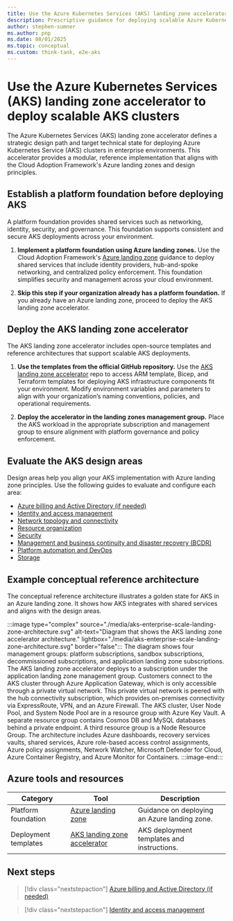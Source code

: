 ```yaml
---
title: Use the Azure Kubernetes Services (AKS) landing zone accelerator to deploy scalable AKS clusters
description: Prescriptive guidance for deploying scalable Azure Kubernetes Service (AKS) clusters using the AKS landing zone accelerator.
author: stephen-sumner
ms.author: pnp
ms.date: 08/01/2025
ms.topic: conceptual
ms.custom: think-tank, e2e-aks
---
```


# Use the Azure Kubernetes Services (AKS) landing zone accelerator to deploy scalable AKS clusters

The Azure Kubernetes Services (AKS) landing zone accelerator defines a strategic design path and target technical state for deploying Azure Kubernetes Service (AKS) clusters in enterprise environments. This accelerator provides a modular, reference implementation that aligns with the Cloud Adoption Framework's Azure landing zones and design principles.

## Establish a platform foundation before deploying AKS

A platform foundation provides shared services such as networking, identity, security, and governance. This foundation supports consistent and secure AKS deployments across your environment.

1. **Implement a platform foundation using Azure landing zones.** Use the Cloud Adoption Framework's [Azure landing zone](../../../ready/landing-zone/index.md) guidance to deploy shared services that include identity providers, hub-and-spoke networking, and centralized policy enforcement. This foundation simplifies security and management across your cloud environment.

2. **Skip this step if your organization already has a platform foundation.** If you already have an Azure landing zone, proceed to deploy the AKS landing zone accelerator.

## Deploy the AKS landing zone accelerator

The AKS landing zone accelerator includes open-source templates and reference architectures that support scalable AKS deployments.

1. **Use the templates from the official GitHub repository.** Use the [AKS landing zone accelerator](https://aka.ms/aks-reference-implementation) repo to access ARM template, Bicep, and Terraform templates for deploying AKS infrastructure components fit your environment. Modify environment variables and parameters to align with your organization’s naming conventions, policies, and operational requirements.

2. **Deploy the accelerator in the landing zones management group.** Place the AKS workload in the appropriate subscription and management group to ensure alignment with platform governance and policy enforcement.

## Evaluate the AKS design areas

Design areas help you align your AKS implementation with Azure landing zone principles. Use the following guides to evaluate and configure each area:

- [Azure billing and Active Directory (if needed)](./azure-billing-ad-tenant.md)
- [Identity and access management](./identity-and-access-management.md)
- [Network topology and connectivity](./network-topology-and-connectivity.md)
- [Resource organization](./resource-organization.md)
- [Security](./security.md)
- [Management and business continuity and disaster recovery (BCDR)](./management.md)
- [Platform automation and DevOps](./platform-automation-and-devops.md)
- [Storage](./storage.md)

## Example conceptual reference architecture

The conceptual reference architecture illustrates a golden state for AKS in an Azure landing zone. It shows how AKS integrates with shared services and aligns with the design areas.

:::image type="complex" source="./media/aks-enterprise-scale-landing-zone-architecture.svg" alt-text="Diagram that shows the AKS landing zone accelerator architecture." lightbox="./media/aks-enterprise-scale-landing-zone-architecture.svg" border="false":::
    The diagram shows four management groups: platform subscriptions, sandbox subscriptions, decommissioned subscriptions, and application landing zone subscriptions. The AKS landing zone accelerator deploys to a subscription under the application landing zone management group. Customers connect to the AKS cluster through Azure Application Gateway, which is only accessible through a private virtual network. This private virtual network is peered with the hub connectivity subscription, which provides on-premises connectivity via ExpressRoute, VPN, and an Azure Firewall. The AKS cluster, User Node Pool, and System Node Pool are in a resource group with Azure Key Vault. A separate resource group contains Cosmos DB and MySQL databases behind a private endpoint. A third resource group is a Node Resource Group. The architecture includes Azure dashboards, recovery services vaults, shared services, Azure role-based access control assignments, Azure policy assignments, Network Watcher, Microsoft Defender for Cloud, Azure Container Registry, and Azure Monitor for Containers.
:::image-end:::

## Azure tools and resources

| Category | Tool | Description |
|----------|------|-------------|
| Platform foundation | [Azure landing zone](../../../ready/landing-zone/index.md) | Guidance on deploying an Azure landing zone. |
| Deployment templates | [AKS landing zone accelerator](https://aka.ms/aks-reference-implementation) | AKS deployment templates and instructions. |

## Next steps

> [!div class="nextstepaction"]
> [Azure billing and Active Directory (if needed)](./azure-billing-ad-tenant.md)

> [!div class="nextstepaction"]
> [Identity and access management](./identity-and-access-management.md)
